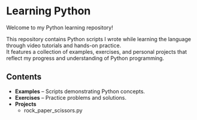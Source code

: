 # Learning Python

Welcome to my Python learning repository!

This repository contains Python scripts I wrote while learning the language through video tutorials and hands-on practice.  
It features a collection of examples, exercises, and personal projects that reflect my progress and understanding of Python programming.

## Contents

- **Examples** – Scripts demonstrating Python concepts.
- **Exercises** – Practice problems and solutions.
- **Projects**
  - rock_paper_scissors.py
